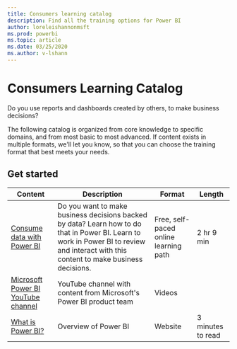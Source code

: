 ```yaml
---
title: Consumers learning catalog
description: Find all the training options for Power BI
author: loreleishannonmsft
ms.prod: powerbi
ms.topic: article
ms.date: 03/25/2020
ms.author: v-lshann
---
```


# Consumers Learning Catalog

Do you use reports and dashboards created by others, to make business decisions? 

The following catalog is organized from core knowledge to specific domains, and from most basic to most advanced. If content exists in multiple formats, we'll let you know, so that you can choose the training format that best meets your needs.

## Get started<a name="get-started"></a>
| Content  | Description  | Format| Length  |
|--------------------------------------------------------------------------------------------------|-----------------------------------------------------------------------------------------------------------------------------------------------------------------------------------------|---------------------------------------|-------------------|
| [Consume data with Power BI](https://docs.microsoft.com/learn/paths/consume-data-with-power-bi/) | Do you want to make business decisions backed by data? Learn how to do that in Power BI. Learn to work in Power BI to review and interact with this content to make business decisions. | Free, self-paced online learning path | 2 hr 9 min  |
| [Microsoft Power BI YouTube channel](https://www.youtube.com/user/mspowerbi/videos) | YouTube channel with content from Microsoft's Power BI product team  | Videos  |            |
| [What is Power BI?](https://docs.microsoft.com/power-bi/fundamentals/power-bi-overview) | Overview of Power BI | Website  | 3 minutes to read |
